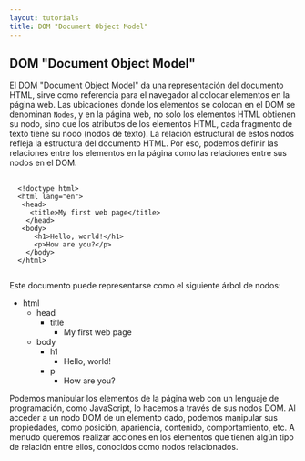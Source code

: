 ```yaml
---
layout: tutorials
title: DOM "Document Object Model"
---
```

<h2 class="tutorials-content__sub-title">DOM "Document Object Model"</h2>

<p class="tutorials-content__text">El DOM "Document Object Model" da una representación del documento HTML, sirve como referencia para el navegador al colocar elementos en la página web. Las ubicaciones donde los elementos se colocan en el DOM se denominan <code class="tutorials__code">Nodes</code>, y en la página web, no solo los elementos HTML obtienen su nodo, sino que los atributos de los elementos HTML, cada fragmento de texto tiene su nodo (nodos de texto). La relación estructural de estos nodos refleja la estructura del documento HTML. Por eso, podemos definir las relaciones entre los elementos en la página como las relaciones entre sus nodos en el DOM.</p>

<pre>
  <code class="language-html">
  &#60;!doctype html&#62;
  &#60;html lang="en"&#62;
   &#60;head&#62;
     &#60;title&#62;My first web page&#60;/title&#62;
    &#60;/head&#62;
   &#60;body&#62;
      &#60;h1&#62;Hello, world!&#60;/h1&#62;
      &#60;p&#62;How are you?&#60;/p&#62;
    &#60;/body&#62;
  &#60;/html&#62;
  </code>
</pre>

<p class="tutorials-content__text">Este documento puede representarse como el siguiente árbol de nodos:</p>

<ul class="dom-tree">
  <li>
    <span>html</span>
    <ul>
      <li> <!-- start head -->
        <span>head</span>
        <ul>
          <li>
            <span>title</span>
            <ul>
              <li>
                <span>My first web page</span>
              </li>
            </ul>
          </li> <!-- end title -->
        </ul>
      </li> <!-- end head -->
      <li> <!-- start body -->
        <span>body</span>
        <ul>
          <li>
            <span>h1</span>
            <ul>
              <li>
                <span>Hello, world!</span>
              </li>
            </ul>
          </li> <!-- end h1 -->
          <li>
            <span>p</span>
            <ul>
              <li>
                <span>How are you?</span>
              </li>
            </ul>
          </li> <!-- end p -->
        </ul>
      </li> <!-- end body -->
    </ul> 
  </li> <!-- end html -->
</ul>

<p class="tutorials-content__text">Podemos manipular los elementos de la página web con un lenguaje de programación, como JavaScript, lo hacemos a través de sus nodos DOM. Al acceder a un nodo DOM de un elemento dado, podemos manipular sus propiedades, como posición, apariencia, contenido, comportamiento, etc. A menudo queremos realizar acciones en los elementos que tienen algún tipo de relación entre ellos, conocidos como nodos relacionados.</p>
